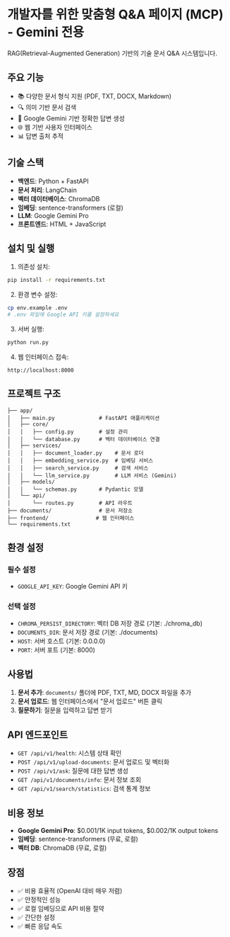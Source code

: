 # 개발자를 위한 맞춤형 Q&A 페이지 (MCP) - Gemini 전용

RAG(Retrieval-Augmented Generation) 기반의 기술 문서 Q&A 시스템입니다.

## 주요 기능

- 📚 다양한 문서 형식 지원 (PDF, TXT, DOCX, Markdown)
- 🔍 의미 기반 문서 검색
- 🤖 Google Gemini 기반 정확한 답변 생성
- 🌐 웹 기반 사용자 인터페이스
- 📊 답변 출처 추적

## 기술 스택

- **백엔드**: Python + FastAPI
- **문서 처리**: LangChain
- **벡터 데이터베이스**: ChromaDB
- **임베딩**: sentence-transformers (로컬)
- **LLM**: Google Gemini Pro
- **프론트엔드**: HTML + JavaScript

## 설치 및 실행

1. 의존성 설치:
```bash
pip install -r requirements.txt
```

2. 환경 변수 설정:
```bash
cp env.example .env
# .env 파일에 Google API 키를 설정하세요
```

3. 서버 실행:
```bash
python run.py
```

4. 웹 인터페이스 접속:
```
http://localhost:8000
```

## 프로젝트 구조

```
├── app/
│   ├── main.py              # FastAPI 애플리케이션
│   ├── core/
│   │   ├── config.py        # 설정 관리
│   │   └── database.py      # 벡터 데이터베이스 연결
│   ├── services/
│   │   ├── document_loader.py    # 문서 로더
│   │   ├── embedding_service.py  # 임베딩 서비스
│   │   ├── search_service.py     # 검색 서비스
│   │   └── llm_service.py        # LLM 서비스 (Gemini)
│   ├── models/
│   │   └── schemas.py       # Pydantic 모델
│   └── api/
│       └── routes.py        # API 라우트
├── documents/               # 문서 저장소
├── frontend/               # 웹 인터페이스
└── requirements.txt
```

## 환경 설정

### 필수 설정
- `GOOGLE_API_KEY`: Google Gemini API 키

### 선택 설정
- `CHROMA_PERSIST_DIRECTORY`: 벡터 DB 저장 경로 (기본: ./chroma_db)
- `DOCUMENTS_DIR`: 문서 저장 경로 (기본: ./documents)
- `HOST`: 서버 호스트 (기본: 0.0.0.0)
- `PORT`: 서버 포트 (기본: 8000)

## 사용법

1. **문서 추가**: `documents/` 폴더에 PDF, TXT, MD, DOCX 파일을 추가
2. **문서 업로드**: 웹 인터페이스에서 "문서 업로드" 버튼 클릭
3. **질문하기**: 질문을 입력하고 답변 받기

## API 엔드포인트

- `GET /api/v1/health`: 시스템 상태 확인
- `POST /api/v1/upload-documents`: 문서 업로드 및 벡터화
- `POST /api/v1/ask`: 질문에 대한 답변 생성
- `GET /api/v1/documents/info`: 문서 정보 조회
- `GET /api/v1/search/statistics`: 검색 통계 정보

## 비용 정보

- **Google Gemini Pro**: $0.001/1K input tokens, $0.002/1K output tokens
- **임베딩**: sentence-transformers (무료, 로컬)
- **벡터 DB**: ChromaDB (무료, 로컬)

## 장점

- ✅ 비용 효율적 (OpenAI 대비 매우 저렴)
- ✅ 안정적인 성능
- ✅ 로컬 임베딩으로 API 비용 절약
- ✅ 간단한 설정
- ✅ 빠른 응답 속도 